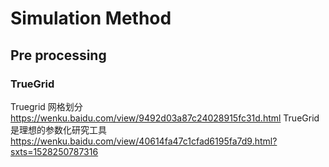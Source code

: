 # Simulation Method
## Pre processing
### TrueGrid
Truegrid 网格划分
https://wenku.baidu.com/view/9492d03a87c24028915fc31d.html
TrueGrid 是理想的参数化研究工具
https://wenku.baidu.com/view/40614fa47c1cfad6195fa7d9.html?sxts=1528250787316
